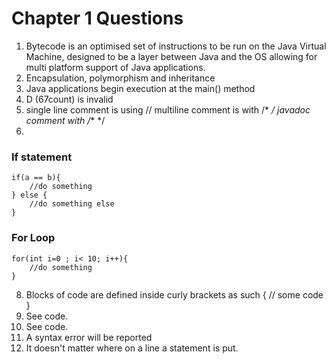 # Chapter 1 Questions
1. Bytecode is an optimised set of instructions to be run on the Java Virtual Machine, designed to be a layer between Java and the OS allowing for multi platform support of Java applications.
2. Encapsulation, polymorphism and inheritance
3. Java applications begin execution at the main() method
4. D (67count) is invalid
6. single line comment is using // multiline comment is with /* */ javadoc comment with /** */
7. 
### If statement

	if(a == b){
		//do something
	} else {
		//do something else
	}

### For Loop

	for(int i=0 ; i< 10; i++){
		//do something
	}
	
8. Blocks of code are defined inside curly brackets as such { // some code }
9. See code.
10. See code.
11. A syntax error will be reported
12. It doesn't matter where on a line a statement is put.